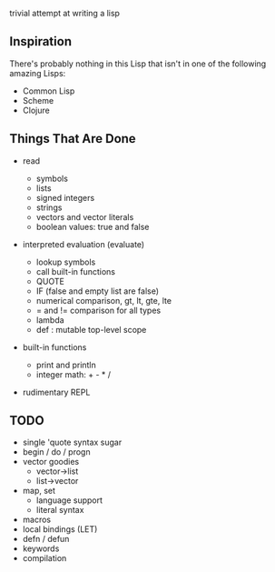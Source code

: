 trivial attempt at writing a lisp

Inspiration
-----------

There's probably nothing in this Lisp that isn't in one of the
following amazing Lisps:

* Common Lisp
* Scheme
* Clojure

Things That Are Done
--------------------
* read
  * symbols
  * lists
  * signed integers
  * strings
  * vectors and vector literals
  * boolean values: true and false

* interpreted evaluation (evaluate)
  * lookup symbols
  * call built-in functions
  * QUOTE
  * IF (false and empty list are false)
  * numerical comparison, gt, lt, gte, lte
  * = and != comparison for all types
  * lambda
  * def : mutable top-level scope

* built-in functions
  * print and println
  * integer math: + - * /

* rudimentary REPL

TODO
----

* single 'quote syntax sugar
* begin / do / progn
* vector goodies
  * vector->list
  * list->vector
* map, set
  * language support
  * literal syntax
* macros
* local bindings (LET)
* defn / defun
* keywords
* compilation

